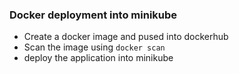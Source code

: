 ### Docker deployment into minikube

- Create a docker image and pused into dockerhub
- Scan the image using `docker scan`
- deploy the application into minikube